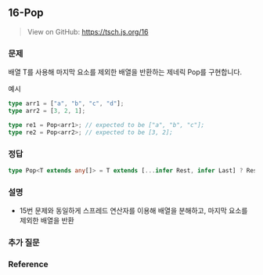 ## 16-Pop

> View on GitHub: https://tsch.js.org/16

### 문제

배열 T를 사용해 마지막 요소를 제외한 배열을 반환하는 제네릭 Pop<T>를 구현합니다.

예시

```ts
type arr1 = ["a", "b", "c", "d"];
type arr2 = [3, 2, 1];

type re1 = Pop<arr1>; // expected to be ["a", "b", "c"];
type re2 = Pop<arr2>; // expected to be [3, 2];
```

### 정답

```ts
type Pop<T extends any[]> = T extends [...infer Rest, infer Last] ? Rest : [];
```

### 설명

- 15번 문제와 동일하게 스프레드 연산자를 이용해 배열을 분해하고, 마지막 요소를 제외한 배열을 반환

### 추가 질문

### Reference
